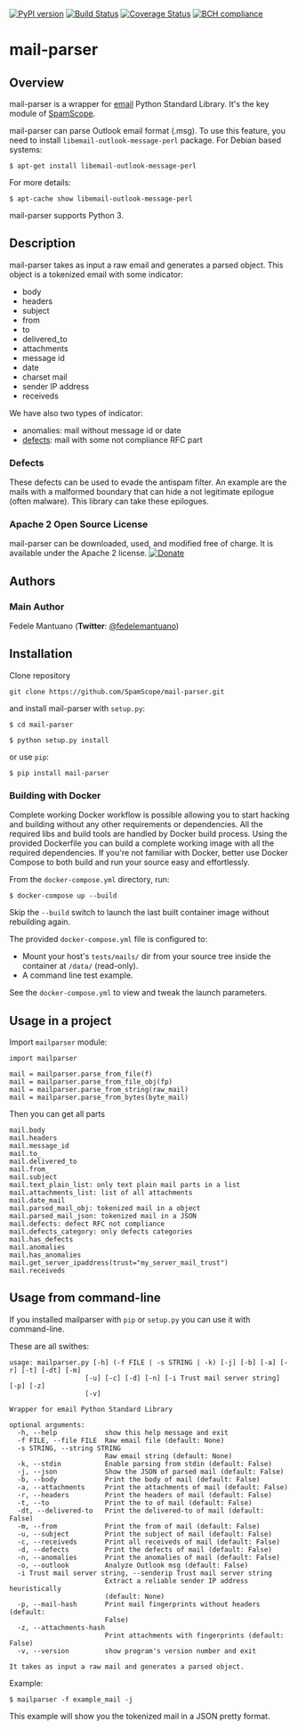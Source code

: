 [![PyPI version](https://badge.fury.io/py/mail-parser.svg)](https://badge.fury.io/py/mail-parser)
[![Build Status](https://travis-ci.org/SpamScope/mail-parser.svg?branch=develop)](https://travis-ci.org/SpamScope/mail-parser)
[![Coverage Status](https://coveralls.io/repos/github/SpamScope/mail-parser/badge.svg?branch=develop)](https://coveralls.io/github/SpamScope/mail-parser?branch=develop)
[![BCH compliance](https://bettercodehub.com/edge/badge/SpamScope/mail-parser?branch=develop)](https://bettercodehub.com/)

# mail-parser

## Overview

mail-parser is a wrapper for [email](https://docs.python.org/2/library/email.message.html) Python Standard Library. 
It's the key module of [SpamScope](https://github.com/SpamScope/spamscope).

mail-parser can parse Outlook email format (.msg). To use this feature, you need to install `libemail-outlook-message-perl` package. For Debian based systems:

```
$ apt-get install libemail-outlook-message-perl
```

For more details:

```
$ apt-cache show libemail-outlook-message-perl
```

mail-parser supports Python 3.

## Description

mail-parser takes as input a raw email and generates a parsed object. This object is a tokenized email with some indicator:
  - body
  - headers
  - subject
  - from
  - to
  - delivered_to
  - attachments
  - message id
  - date
  - charset mail
  - sender IP address
  - receiveds

We have also two types of indicator:
  - anomalies: mail without message id or date
  - [defects](https://docs.python.org/2/library/email.message.html#email.message.Message.defects): mail with some not compliance RFC part

### Defects
These defects can be used to evade the antispam filter. An example are the mails with a malformed boundary that can hide a not legitimate epilogue (often malware).
This library can take these epilogues.


### Apache 2 Open Source License
mail-parser can be downloaded, used, and modified free of charge. It is available under the Apache 2 license.
[![Donate](https://www.paypal.com/en_US/i/btn/btn_donateCC_LG.gif "Donate")](https://www.paypal.com/cgi-bin/webscr?cmd=_s-xclick&hosted_button_id=VEPXYP745KJF2)


## Authors

### Main Author
Fedele Mantuano (**Twitter**: [@fedelemantuano](https://twitter.com/fedelemantuano))


## Installation

Clone repository

```
git clone https://github.com/SpamScope/mail-parser.git
```

and install mail-parser with `setup.py`:

```
$ cd mail-parser

$ python setup.py install
```

or use `pip`:

```
$ pip install mail-parser
```

### Building with Docker
Complete working Docker workflow is possible allowing you to start hacking and building without any other requirements or dependencies. All the required libs and build tools are handled by Docker build process.
Using the provided Dockerfile you can build a complete working image with all the required dependencies. If you're not familiar with Docker, better use Docker Compose to both build and run your source easy and effortlessly.

From the ```docker-compose.yml``` directory, run:
```
$ docker-compose up --build
```
Skip the ```--build``` switch to launch the last built container image without rebuilding again.

The provided ```docker-compose.yml``` file is configured to:

* Mount your host's ```tests/mails/``` dir from your source tree inside the container at ```/data/``` (read-only).
* A command line test example.

See the ```docker-compose.yml``` to view and tweak the launch parameters.

## Usage in a project

Import `mailparser` module:

```
import mailparser

mail = mailparser.parse_from_file(f)
mail = mailparser.parse_from_file_obj(fp)
mail = mailparser.parse_from_string(raw_mail)
mail = mailparser.parse_from_bytes(byte_mail)
```

Then you can get all parts

```
mail.body
mail.headers
mail.message_id
mail.to_
mail.delivered_to
mail.from_
mail.subject
mail.text_plain_list: only text plain mail parts in a list
mail.attachments_list: list of all attachments
mail.date_mail
mail.parsed_mail_obj: tokenized mail in a object
mail.parsed_mail_json: tokenized mail in a JSON
mail.defects: defect RFC not compliance
mail.defects_category: only defects categories
mail.has_defects
mail.anomalies
mail.has_anomalies
mail.get_server_ipaddress(trust="my_server_mail_trust")
mail.receiveds
```

## Usage from command-line

If you installed mailparser with `pip` or `setup.py` you can use it with command-line.

These are all swithes:

```
usage: mailparser.py [-h] (-f FILE | -s STRING | -k) [-j] [-b] [-a] [-r] [-t] [-dt] [-m]
                   [-u] [-c] [-d] [-n] [-i Trust mail server string] [-p] [-z] 
                   [-v]

Wrapper for email Python Standard Library

optional arguments:
  -h, --help            show this help message and exit
  -f FILE, --file FILE  Raw email file (default: None)
  -s STRING, --string STRING
                        Raw email string (default: None)
  -k, --stdin           Enable parsing from stdin (default: False)
  -j, --json            Show the JSON of parsed mail (default: False)
  -b, --body            Print the body of mail (default: False)
  -a, --attachments     Print the attachments of mail (default: False)
  -r, --headers         Print the headers of mail (default: False)
  -t, --to              Print the to of mail (default: False)
  -dt, --delivered-to   Print the delivered-to of mail (default: False)
  -m, --from            Print the from of mail (default: False)
  -u, --subject         Print the subject of mail (default: False)
  -c, --receiveds       Print all receiveds of mail (default: False)
  -d, --defects         Print the defects of mail (default: False)
  -n, --anomalies       Print the anomalies of mail (default: False)
  -o, --outlook         Analyze Outlook msg (default: False)
  -i Trust mail server string, --senderip Trust mail server string
                        Extract a reliable sender IP address heuristically
                        (default: None)
  -p, --mail-hash       Print mail fingerprints without headers (default:
                        False)
  -z, --attachments-hash
                        Print attachments with fingerprints (default: False)
  -v, --version         show program's version number and exit

It takes as input a raw mail and generates a parsed object.
```

Example:

```shell
$ mailparser -f example_mail -j
```

This example will show you the tokenized mail in a JSON pretty format.
